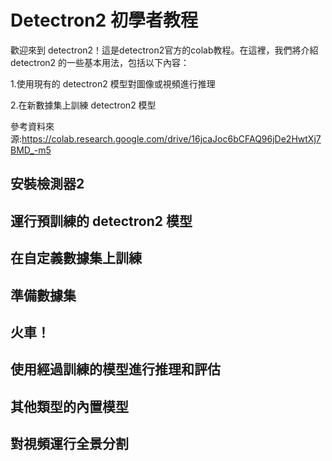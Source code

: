 # Detectron2 初學者教程

歡迎來到 detectron2！這是detectron2官方的colab教程。在這裡，我們將介紹 detectron2 的一些基本用法，包括以下內容：

1.使用現有的 detectron2 模型對圖像或視頻進行推理

2.在新數據集上訓練 detectron2 模型

參考資料來源:https://colab.research.google.com/drive/16jcaJoc6bCFAQ96jDe2HwtXj7BMD_-m5

## 安裝檢測器2
## 運行預訓練的 detectron2 模型
## 在自定義數據集上訓練
## 準備數據集
## 火車！
## 使用經過訓練的模型進行推理和評估
## 其他類型的內置模型
## 對視頻運行全景分割
